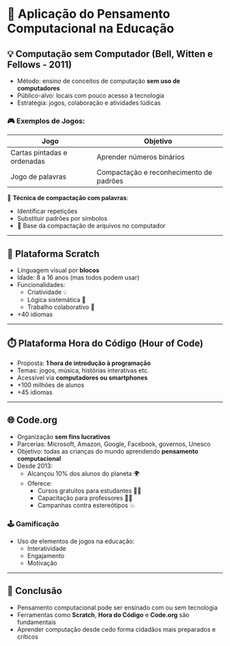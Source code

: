 # 🧠 Aplicação do Pensamento Computacional na Educação

## 💡 Computação sem Computador (Bell, Witten e Fellows - 2011)
- Método: ensino de conceitos de computação **sem uso de computadores**
- Público-alvo: locais com pouco acesso à tecnologia
- Estratégia: jogos, colaboração e atividades lúdicas

### 🎮 Exemplos de Jogos:
| Jogo                              | Objetivo                           |
|----------------------------------|------------------------------------|
| Cartas pintadas e ordenadas      | Aprender números binários          |
| Jogo de palavras                 | Compactação e reconhecimento de padrões |

📌 **Técnica de compactação com palavras**:
- Identificar repetições
- Substituir padrões por símbolos
- 🟰 Base da compactação de arquivos no computador

---

## 🧱 Plataforma Scratch
- Linguagem visual por **blocos**
- Idade: 8 a 16 anos (mas todos podem usar)
- Funcionalidades:
  - Criatividade 💡
  - Lógica sistemática 🧩
  - Trabalho colaborativo 🤝
- +40 idiomas

---

## ⏱️ Plataforma Hora do Código (Hour of Code)
- Proposta: **1 hora de introdução à programação**
- Temas: jogos, música, histórias interativas etc.
- Acessível via **computadores ou smartphones**
- +100 milhões de alunos
- +45 idiomas

---

## 🌐 Code.org
- Organização **sem fins lucrativos**
- Parcerias: Microsoft, Amazon, Google, Facebook, governos, Unesco
- Objetivo: todas as crianças do mundo aprendendo **pensamento computacional**
- Desde 2013:
  - Alcançou 10% dos alunos do planeta 🌍
  - Oferece:
    - Cursos gratuitos para estudantes 👩‍💻
    - Capacitação para professores 👨‍🏫
    - Campanhas contra estereótipos 💥

### 🕹️ Gamificação
- Uso de elementos de jogos na educação:
  - Interatividade
  - Engajamento
  - Motivação

---

## 📌 Conclusão
- Pensamento computacional pode ser ensinado com ou sem tecnologia
- Ferramentas como **Scratch**, **Hora do Código** e **Code.org** são fundamentais
- Aprender computação desde cedo forma cidadãos mais preparados e críticos
